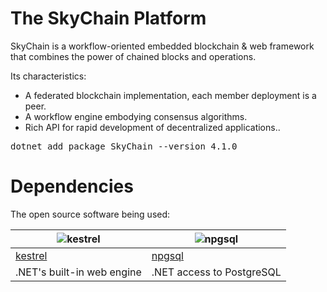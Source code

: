 # The SkyChain Platform  

SkyChain is a workflow-oriented embedded blockchain & web framework that combines the power of chained blocks and operations.

Its characteristics:

* A federated blockchain implementation, each member deployment is a peer. 
* A workflow engine embodying consensus algorithms.
* Rich API for rapid development of decentralized applications.. 

<pre>
dotnet add package SkyChain --version 4.1.0
</pre>

# Dependencies

The open source software being used: 

| ![kestrel](https://raw.githubusercontent.com/skyiah/SkyChain/master/Docs/netcore.jpg) | ![npgsql](https://raw.githubusercontent.com/skyiah/SkyChain/master/Docs/postgresql.png) |
| ---- | ----- |
| [kestrel](https://github.com/aspnet/AspNetCore) | [npgsql](http://www.npgsql.org) |
| .NET's built-in web engine | .NET access to PostgreSQL |
